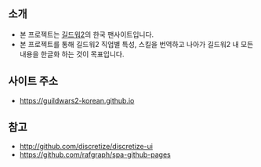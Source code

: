 ## 소개
- 본 프로젝트는 [길드워2](https://www.guildwars2.com/)의 한국 팬사이트입니다.
- 본 프로젝트를 통해 길드워2 직업별 특성, 스킬을 번역하고 나아가 길드워2 내 모든 내용을 한글화 하는 것이 목표입니다.
## 사이트 주소
- https://guildwars2-korean.github.io
## 참고
- http://github.com/discretize/discretize-ui
- https://github.com/rafgraph/spa-github-pages
